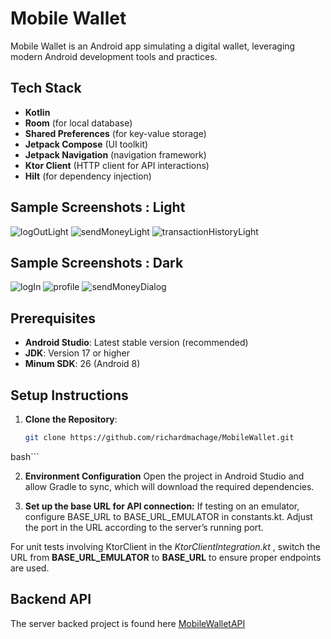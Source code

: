 # Mobile Wallet

Mobile Wallet is an Android app simulating a digital wallet, leveraging modern Android development tools and practices.

## Tech Stack
- **Kotlin**
- **Room** (for local database)
- **Shared Preferences** (for key-value storage)
- **Jetpack Compose** (UI toolkit)
- **Jetpack Navigation** (navigation framework)
- **Ktor Client** (HTTP client for API interactions)
- **Hilt** (for dependency injection)
## Sample Screenshots : Light
![logOutLight](https://github.com/user-attachments/assets/7281571e-4a57-4a5e-9f81-ada8245e778d) ![sendMoneyLight](https://github.com/user-attachments/assets/6fec06ee-98a0-4b54-83ff-5460d666cd76) ![transactionHistoryLight](https://github.com/user-attachments/assets/e22a0fce-97f7-4021-8f62-ebc87725582c)

## Sample Screenshots : Dark
![logIn](https://github.com/user-attachments/assets/12159070-3951-4e96-88fd-d38472d64d39) ![profile](https://github.com/user-attachments/assets/05e2f5ae-970a-4ab3-8e25-8bd4ef182cb2) ![sendMoneyDialog](https://github.com/user-attachments/assets/0824db55-336e-4fec-bbb9-7556738f1199)




## Prerequisites
- **Android Studio**: Latest stable version (recommended)
- **JDK**: Version 17 or higher
- **Minum SDK**:  26 (Android 8)

## Setup Instructions

1. **Clone the Repository**:
   ```bash
   git clone https://github.com/richardmachage/MobileWallet.git
bash```

2. **Environment Configuration**
Open the project in Android Studio and allow Gradle to sync, which will download the required dependencies.

3. **Set up the base URL for API connection:**
If testing on an emulator, configure BASE_URL to BASE_URL_EMULATOR in constants.kt.
Adjust the port in the URL according to the server’s running port.
  
For unit tests involving KtorClient in the *KtorClientIntegration.kt* , switch the URL from **BASE_URL_EMULATOR** to **BASE_URL** to ensure proper endpoints are used.

## Backend API
The server backed project is found here [MobileWalletAPI](https://github.com/richardmachage/MobileWalletSpringBootAPI)
